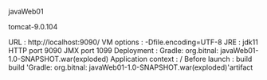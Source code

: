 javaWeb01

tomcat-9.0.104

URL : http://localhost:9090/ VM options : -Dfile.encoding=UTF-8 JRE : jdk11 HTTP port 9090 JMX port 1099 Deployment : Gradle: org.bitnal: javaWeb01-1.0-SNAPSHOT.war(exploded) Application context : / Before launch : build build 'Gradle: org.bitnal: javaWeb01-1.0-SNAPSHOT.war(exploded)'artifact
